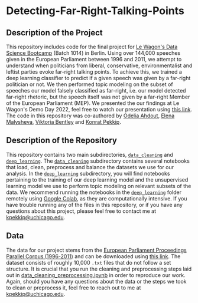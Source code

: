 # Detecting-Far-Right-Talking-Points


## Description of the Project

This repository includes code for the final project for [Le Wagon's Data Science Bootcamp](https://www.lewagon.com/data-science-course?utm_term=le%20wagon%20courses&utm_campaign=WW+%7C+Brand+%7C+EN+%7C+S&utm_source=adwords&utm_medium=ppc&hsa_acc=9887519486&hsa_cam=17795863130&hsa_grp=138703896883&hsa_ad=634543295246&hsa_src=g&hsa_tgt=kwd-811252777396&hsa_kw=le%20wagon%20courses&hsa_mt=b&hsa_net=adwords&hsa_ver=3&gclid=Cj0KCQiAveebBhD_ARIsAFaAvrHtFXBTG6fge-2tThnAgAJx13gnibCR00eBIoS6UaoLbzPT3ZjTtFQaAogiEALw_wcB) (Batch 1014) in Berlin. Using over 144,000 speeches given in the European Parliament between 1996 and 2011, we attempt to understand when politicians from liberal, conservative, environmentalist and leftist parties evoke far-right talking points. To achieve this, we trained a deep learning classifier to predict if a given speech was given by a far-right politician or not. We then performed topic modeling on the subset of speeches our model falsely classified as far-right, i.e. our model detected far-right rhetoric, but the speech itself was not given by a far-right Member of the European Parliament (MEP). We presented the our findings at Le Wagon's Demo Day 2022, feel free to watch our presentation using [this link](https://drive.google.com/file/d/1NcrEVAfzOHh2Q9QShYnqyt-CDaIdGCqu/view?usp=sharing). The code in this repository was co-authored by [Odelia Ahdout](https://www.linkedin.com/in/odelia-ahdout-phd-824237218/), [Elena Malysheva](https://www.linkedin.com/in/malysheva42/), [Viktoria Bentley](https://www.linkedin.com/in/viktoria-bentley/) and [Konrat Pekkip](https://www.linkedin.com/in/konratpekkip/).


## Description of the Repository

This repository contains two main subdirectories, [`data_cleaning`](data_cleaning) and [`deep_learning`](deep_learning). The [`data_cleaning`](data_cleaning) subdirectory contains several notebooks that load, clean, preprocess and balance the datasets we use for our analysis. In the [`deep_learning`](deep_learning) subdirectory, you will find notebooks pertaining to the training of our deep learning model and the unsupervised learning model we use to perform topic modeling on relevant subsets of the data. We recommend running the notebooks in the [`deep_learning`](deep_learning) folder remotely using [Google Colab](https://colab.research.google.com/), as they are computationally intensive. If you have trouble running any of the files in this repository, or if you have any questions about this project, please feel free to contact me at [kpekkip@uchicago.edu](mailto:kpekkip@uchicago.edu).


## Data

The data for our project stems from the [European Parliament Proceedings Parallel Corpus (1996-2011)](https://www.statmt.org/europarl/) and can be downloaded using [this link](https://www.statmt.org/europarl/#:~:text=Download-,source%20release,-(text%20files)%2C%201.5). The dataset consists of roughly 10,000 `.txt` files that do not follow a set structure. It is crucial that you run the cleaning and preprocessing steps laid out in [data_cleaning_preprocessing.ipynb](data_cleaning/data_cleaning_preprocessing.ipynb) in order to reproduce our work. Again, should you have any questions about the data or the steps we took to clean or preprocess it, feel free to reach out to me at [kpekkip@uchicago.edu](mailto:kpekkip@uchicago.edu).
